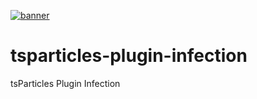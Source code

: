 [![banner](https://particles.js.org/images/banner2.png)](https://particles.js.org)

# tsparticles-plugin-infection

tsParticles Plugin Infection
